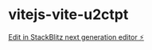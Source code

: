 # vitejs-vite-u2ctpt

[Edit in StackBlitz next generation editor ⚡️](https://stackblitz.com/~/github.com/Raolimpio/vitejs-vite-u2ctpt)